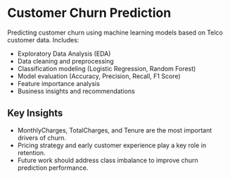 # Customer Churn Prediction

Predicting customer churn using machine learning models based on Telco customer data. Includes:

- Exploratory Data Analysis (EDA)
- Data cleaning and preprocessing
- Classification modeling (Logistic Regression, Random Forest)
- Model evaluation (Accuracy, Precision, Recall, F1 Score)
- Feature importance analysis
- Business insights and recommendations

## Key Insights

- MonthlyCharges, TotalCharges, and Tenure are the most important drivers of churn.
- Pricing strategy and early customer experience play a key role in retention.
- Future work should address class imbalance to improve churn prediction performance.

